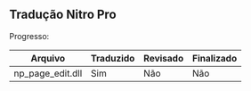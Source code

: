 ## Tradução Nitro Pro

Progresso:

| Arquivo | Traduzido | Revisado | Finalizado |
| ------- | --------- | -------- | ---------- |
| np_page_edit.dll | Sim | Não | Não | 

